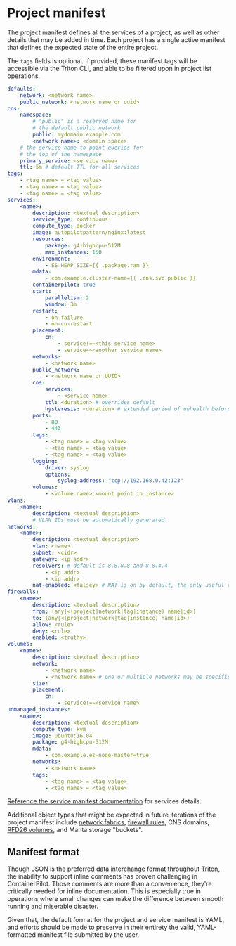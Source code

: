 <!--
    This Source Code Form is subject to the terms of the Mozilla Public
    License, v. 2.0. If a copy of the MPL was not distributed with this
    file, You can obtain one at http://mozilla.org/MPL/2.0/.
-->

<!--
    Copyright 2016 Casey Bisson, Joyent
-->

# Project manifest

The project manifest defines all the services of a project, as well as other details that may be added in time. Each project has a single active manifest that defines the expected state of the entire project.

The `tags` fields is optional. If provided, these manifest tags will be accessible via the Triton CLI, and able to be filtered upon in project list operations. 

```yaml
defaults:
    network: <network name>
    public_network: <network name or uuid>
cns:
    namespace:
        # "public" is a reserved name for
        # the default public network
        public: mydomain.example.com
        <network name>: <domain space>
    # the service name to point queries for
    # the top of the namespace
    primary_service: <service name>
    ttl: 5m # default TTL for all services
tags:
    - <tag name> = <tag value>
    - <tag name> = <tag value>
    - <tag name> = <tag value>
services:
    <name>:
        description: <textual description>
        service_type: continuous
        compute_type: docker
        image: autopilotpattern/nginx:latest
        resources:
            package: g4-highcpu-512M
            max_instances: 150
        environment:
            - ES_HEAP_SIZE={{ .package.ram }}
        mdata:
            - com.example.cluster-name={{ .cns.svc.public }}
        containerpilot: true
        start:
            parallelism: 2
            window: 3m
        restart:
            - on-failure
            - on-cn-restart
        placement:
            cn:
                - service!=~<this service name>
                - service=~<another service name>
        networks:
            - <network name>
        public_network:
            - <network name or UUID>
        cns:
            services:
                - <service name>
            ttl: <duration> # overrides default
            hysteresis: <duration> # extended period of unhealth before removing an instance from DNS
        ports:
            - 80
            - 443
        tags:
            - <tag name> = <tag value>
            - <tag name> = <tag value>
            - <tag name> = <tag value>
        logging:
            driver: syslog
            options:
                syslog-address: "tcp://192.168.0.42:123"
        volumes:
            - <volume name>:<mount point in instance>
vlans:
    <name>:
        description: <textual description>
        # VLAN IDs must be automatically generated
networks:
    <name>:
        description: <textual description>
        vlan: <name>
        subnet: <cidr>
        gateway: <ip addr>
        resolvers: # default is 8.8.8.8 and 8.8.4.4
            - <ip addr>
            - <ip addr>
        nat-enabled: <falsey> # NAT is on by default, the only useful value here is false
firewalls:
    <name>:
        description: <textual description>
        from: (any|<(project|network|tag|instance) name|id>)
        to: (any|<(project|network|tag|instance) name|id>)
        allow: <rule>
        deny: <rule>
        enabled: <truthy>
volumes:
    <name>:
        description: <textual description>
        network:
            - <network name>
            - <network name> # one or multiple networks may be specified
        size:
        placement:
            cn:
                - service!=~<service name>
unmanaged_instances:
    <name>:
        description: <textual description>
        compute_type: kvm
        image: ubuntu:16.04
        package: g4-highcpu-512M
        mdata:
            - com.example.es-node-master=true
        networks:
            - <network name>
        tags:
            - <tag name> = <tag value>
            - <tag name> = <tag value>
```

[Reference the service manifest documentation](../service/manifest.md) for services details.

Additional object types that might be expected in future iterations of the project manifest include [network fabrics](https://docs.joyent.com/public-cloud/network/sdn), [firewall rules](https://docs.joyent.com/public-cloud/network/firewall), CNS domains, [RFD26 volumes](https://github.com/joyent/rfd/blob/master/rfd/0026/README.md), and Manta storage "buckets".


## Manifest format

Though JSON is the preferred data interchange format throughout Triton, the inability to support inline comments has proven challenging in ContainerPilot. Those comments are more than a convenience, they're critically needed for inline documentation. This is especially true in operations where small changes can make the difference between smooth running and miserable disaster.

Given that, the default format for the project and service manifest is YAML, and efforts should be made to preserve in their entirety the valid, YAML-formatted manifest file submitted by the user.